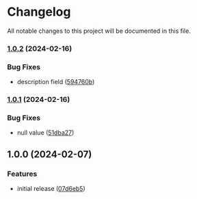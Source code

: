 # Changelog

All notable changes to this project will be documented in this file.

### [1.0.2](https://github.com/finisterra-io/terraform-aws-security-group/compare/v1.0.1...v1.0.2) (2024-02-16)


### Bug Fixes

* description field ([594760b](https://github.com/finisterra-io/terraform-aws-security-group/commit/594760bc98b2ef92b3feb8546de6b74fa2c96628))

### [1.0.1](https://github.com/finisterra-io/terraform-aws-security-group/compare/v1.0.0...v1.0.1) (2024-02-16)


### Bug Fixes

* null value ([51dba27](https://github.com/finisterra-io/terraform-aws-security-group/commit/51dba2769eefe4faf2a94d72a7146cb0b2dc9198))

## 1.0.0 (2024-02-07)


### Features

* initial release ([07d6eb5](https://github.com/finisterra-io/terraform-aws-security-group/commit/07d6eb58c1680b0a2b9360aa28d0caec775dcd09))

